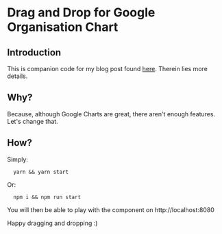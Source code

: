 # Drag and Drop for Google Organisation Chart

## Introduction
This is companion code for my blog post found [here](https://craig-bruce.com/foobar). Therein lies more details.

## Why?
Because, although Google Charts are great, there aren't enough features. Let's change that.

## How?
Simply:

```
  yarn && yarn start
```
Or:
```
  npm i && npm run start
```

You will then be able to play with the component on http://localhost:8080

Happy dragging and dropping :)
